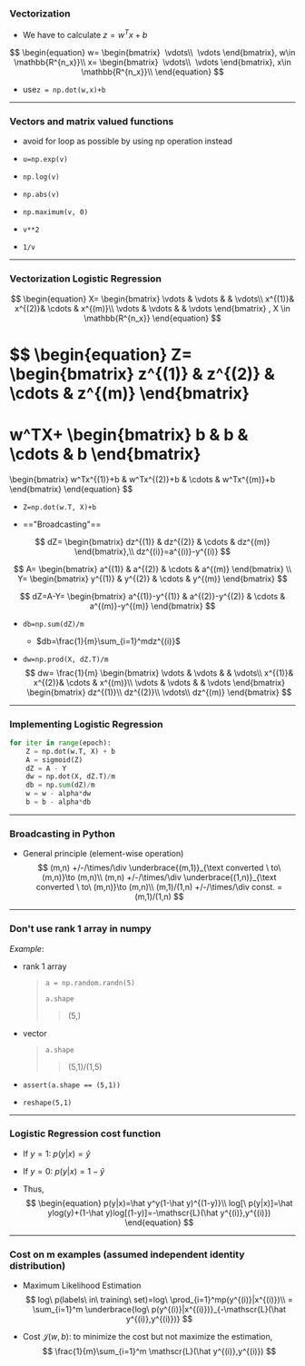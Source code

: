 ### Vectorization

* We have to calculate $z=w^Tx+b$

$$
\begin{equation}
w=
\begin{bmatrix}
 \vdots\\
 \vdots
\end{bmatrix},
w\in \mathbb{R^{n_x}}\\
x=
\begin{bmatrix}
 \vdots\\
 \vdots
\end{bmatrix},
x\in \mathbb{R^{n_x}}\\
\end{equation}
$$

* use```z = np.dot(w,x)+b```

***

### Vectors and matrix valued functions

* avoid for loop as possible by using np operation instead

* ```u=np.exp(v)```
* ```np.log(v)```
* ```np.abs(v)```
* ```np.maximum(v, 0)```
* ```v**2```
* ```1/v```

***

### Vectorization Logistic Regression

$$
\begin{equation}
X=
\begin{bmatrix}
\vdots & \vdots & & \vdots\\
x^{(1)}& x^{(2)}& \cdots & x^{(m)}\\
\vdots & \vdots & & \vdots
\end{bmatrix}
,
X \in \mathbb{R^{n_x}}
\end{equation}
$$

$$
\begin{equation}
Z=
\begin{bmatrix}
z^{(1)} & z^{(2)} & \cdots & z^{(m)}
\end{bmatrix}
=
w^TX+
\begin{bmatrix}
b & b & \cdots & b
\end{bmatrix}
=
\begin{bmatrix}
w^Tx^{(1)}+b & w^Tx^{(2)}+b & \cdots & w^Tx^{(m)}+b
\end{bmatrix}
\end{equation}
$$

* ```Z=np.dot(w.T, X)+b```

* =="Broadcasting"==

$$
dZ=
\begin{bmatrix}
dz^{(1)} & dz^{(2)} & \cdots & dz^{(m)}
\end{bmatrix},\\
dz^{(i)}=a^{(i)}-y^{(i)}
$$

$$
A=
\begin{bmatrix}
a^{(1)} & a^{(2)} & \cdots & a^{(m)}
\end{bmatrix}
\\
Y=
\begin{bmatrix}
y^{(1)} & y^{(2)} & \cdots & y^{(m)}
\end{bmatrix}
$$

$$
dZ=A-Y=
\begin{bmatrix}
a^{(1)}-y^{(1)} & a^{(2)}-y^{(2)} & \cdots & a^{(m)}-y^{(m)}
\end{bmatrix}
$$

* ```db=np.sum(dZ)/m```

  * $db=\frac{1}{m}\sum_{i=1}^mdz^{(i)}​$

* ```dw=np.prod(X, dZ.T)/m```
  $$
  dw=
  \frac{1}{m}
  \begin{bmatrix}
  \vdots & \vdots & & \vdots\\
  x^{(1)}& x^{(2)}& \cdots & x^{(m)}\\
  \vdots & \vdots & & \vdots
  \end{bmatrix}
  \begin{bmatrix}
  dz^{(1)}\\
  dz^{(2)}\\
  \vdots\\
  dz^{(m)}
  \end{bmatrix}
  $$

***

### Implementing Logistic Regression

```python
for iter in range(epoch):
    Z = np.dot(w.T, X) + b
    A = sigmoid(Z)
    dZ = A - Y
    dw = np.dot(X, dZ.T)/m
    db = np.sum(dZ)/m
    w = w - alpha*dw
    b = b - alpha*db
```

***

### Broadcasting in Python

* General principle (element-wise operation)
  $$
  (m,n) +/-/\times/\div \underbrace{(m,1)}_{\text converted \ to\ (m,n)}\to (m,n)\\
  (m,n) +/-/\times/\div \underbrace{(1,n)}_{\text converted \ to\ (m,n)}\to (m,n)\\
  (m,1)/(1,n) +/-/\times/\div const. = (m,1)/(1,n)
  $$

***

### Don't use rank 1 array in numpy

*Example*:

* rank 1 array

  > ```a = np.random.randn(5)```
  >
  > ```a.shape```
  >
  > > (5,)

* vector

  > ```a.shape```
  >
  > > (5,1)/(1,5)

* ```assert(a.shape == (5,1))```
* ```reshape(5,1)```

***

### Logistic Regression cost function

* If $y=1$: $p(y|x)=\hat y$

* If $y=0$: $p(y|x)= 1-\hat y$

* Thus,
  $$
  \begin{equation}
  p(y|x)=\hat y^y(1-\hat y)^{(1-y)}\\
  log[\ p(y|x)]=\hat ylog(y)+(1-\hat y)log[(1-y)]=-\mathscr{L}(\hat y^{(i)},y^{(i)})
  \end{equation}
  $$

***

### Cost on m examples (assumed independent identity distribution)

* Maximum Likelihood Estimation
  $$
  log\ p(labels\ in\ training\ set)=log\ \prod_{i=1}^mp(y^{(i)}|x^{(i)})\\
  = \sum_{i=1}^m \underbrace{log\ p(y^{(i)}|x^{(i)})}_{-\mathscr{L}(\hat y^{(i)},y^{(i)})}
  $$

* Cost $\mathscr{J}(w,b)$: to minimize the cost but not maximize the estimation,
  $$
  \frac{1}{m}\sum_{i=1}^m \mathscr{L}(\hat y^{(i)},y^{(i)})
  $$
  

